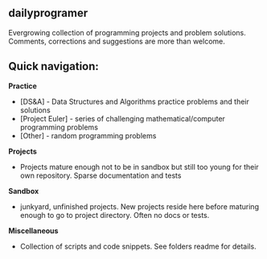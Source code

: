 ## dailyprogramer

Evergrowing collection of programming projects and problem solutions. 
Comments, corrections and suggestions are more than welcome. 

## Quick navigation:
**Practice**
+ [DS&A] - Data Structures and Algorithms practice problems and their solutions
+ [Project Euler] - series of challenging mathematical/computer programming problems
+ [Other] - random programming problems

**Projects**
+ Projects mature enough not to be in sandbox but still too young for their own repository. Sparse documentation and tests

**Sandbox**
+ junkyard, unfinished projects. New projects reside here before maturing enough to go to project directory. 
Often no docs or tests.

**Miscellaneous**
+ Collection of scripts and code snippets. See folders readme for details.
